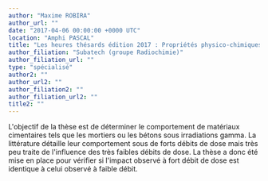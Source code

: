 ```yaml
---
author: "Maxime ROBIRA"
author_url: ""
date: "2017-04-06 00:00:00 +0000 UTC"
location: "Amphi PASCAL"
title: "Les heures thésards édition 2017 : Propriétés physico-chimiques et comportement différé des matériaux cimentaires sous irradiation γ"
author_filiation: "Subatech (groupe Radiochimie)"
author_filiation_url: ""
type: "spécialisé"
author2: ""
author_url2: ""
author_filiation2: ""
author_filiation_url2: ""
title2: ""
---
```

L'objectif de la thèse est de déterminer le comportement de matériaux cimentaires tels que les mortiers ou les bétons sous irradiations gamma. La littérature détaille leur comportement sous de forts débits de dose mais très peu traite de l'influence des très faibles débits de dose. La thèse a donc été mise en place pour vérifier si l'impact observé à fort débit de dose est identique à celui observé à faible débit.
